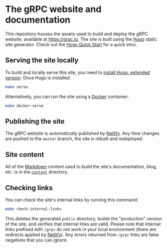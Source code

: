 # The gRPC website and documentation

This repository houses the assets used to build and deploy the gRPC website, available at https://grpc.io. The site is built using the [Hugo](https://gohugo.io) static site generator. Check out the [Hugo Quick Start](https://gohugo.io/getting-started/quick-start/) for a quick intro.

## Serving the site locally

To build and locally serve this site, you need to [install Hugo, extended version](https://gohugo.io/getting-started/installing). Once Hugo is installed:

```bash
make serve
```

Alternatively, you can run the site using a [Docker](https://docker.com) container:

```bash
make docker-serve
```

## Publishing the site

The gRPC website is _automatically_ published by [Netlify](https://netlify.com). Any time changes are pushed to the `master` branch, the site is rebuilt and redeployed.

## Site content

All of the [Markdown](https://www.markdownguide.org) content used to build the site's documentation, blog, etc. is in the [`content`](content) directory.

## Checking links

You can check the site's internal links by running this command:

```bash
make check-internal-links
```

This deletes the generated `public` directory, builds the "production" version of the site, and verifies that internal links are valid. Please note that internal links prefixed with `/grpc` do not work in your local environment (there are redirects applied by [Netlify](https://netlify.com)). Any errors returned from `/grpc` links are false negatives that you can ignore.
